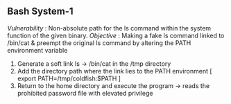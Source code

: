 ## Bash System-1


*Vulnerability* : Non-absolute path for the ls command within the system function of the given binary.
*Objective* : Making a fake ls command linked to /bin/cat & preempt the original ls command by altering the PATH environment variable

1. Generate a soft link ls -> /bin/cat in the /tmp directory
2. Add the directory path where the link lies to the PATH environment [ export PATH=/tmp/coldfish:$PATH ]
3. Return to the home directory and execute the program -> reads the prohibited password file with elevated privilege
